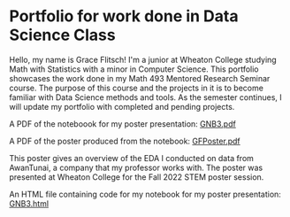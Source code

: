 # Portfolio for work done in Data Science Class
Hello, my name is Grace Flitsch! I'm a junior at Wheaton College studying Math with Statistics with a minor in Computer Science. This portfolio showcases the work done in my Math 493 Mentored Research Seminar course. The purpose of this course and the projects in it is to become familiar with Data Science methods and tools. As the semester continues, I will update my portfolio with completed and pending projects.


A PDF of the noteboook for my poster presentation: [GNB3.pdf](https://github.com/graceflitsch/graceflitsch.github.io/blob/main/GNB3.pdf)

A PDF of the poster produced from the notebook: [GFPoster.pdf](https://github.com/graceflitsch/graceflitsch.github.io/blob/main/Data%20Science%20Poster%20(4).pdf)


This poster gives an overview of the EDA I conducted on data from AwanTunai, a company that my professor works with. The poster was presented at Wheaton College for the Fall 2022 STEM poster session.


An HTML file containing code for my notebook for my poster presentation: [GNB3.html](https://github.com/graceflitsch/graceflitsch.github.io/blob/main/GNB3.html)


